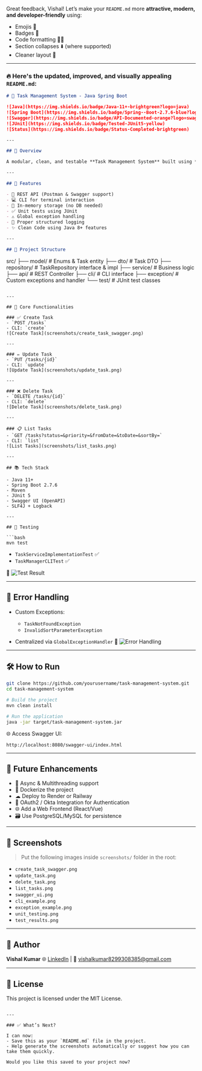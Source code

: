 Great feedback, Vishal! Let’s make your `README.md` more **attractive, modern, and developer-friendly** using:

* Emojis 🎯
* Badges 🚀
* Code formatting 🧑‍💻
* Section collapses ⬇️ (where supported)
* Cleaner layout 🧼

---

### 🔥 Here's the **updated, improved, and visually appealing** `README.md`:

```markdown
# 📝 Task Management System - Java Spring Boot

![Java](https://img.shields.io/badge/Java-11+-brightgreen?logo=java)  
![Spring Boot](https://img.shields.io/badge/Spring--Boot-2.7.6-blue?logo=springboot)
![Swagger](https://img.shields.io/badge/API-Documented-orange?logo=swagger)
![JUnit](https://img.shields.io/badge/Tested-JUnit5-yellow)
![Status](https://img.shields.io/badge/Status-Completed-brightgreen)

---

## 📌 Overview

A modular, clean, and testable **Task Management System** built using **Java + Spring Boot**, supporting both **REST API** and **Command-Line Interface (CLI)** to create, update, delete, and list tasks using **in-memory storage**.

---

## 🚀 Features

- 🔗 REST API (Postman & Swagger support)
- 💻 CLI for terminal interaction
- 💾 In-memory storage (no DB needed)
- ✅ Unit tests using JUnit
- ⚠️ Global exception handling
- 📜 Proper structured logging
- ✨ Clean Code using Java 8+ features

---

## 🧩 Project Structure

```

src/
├── model/                 # Enums & Task entity
├── dto/                   # Task DTO
├── repository/            # TaskRepository interface & impl
├── service/               # Business logic
├── api/                   # REST Controller
├── cli/                   # CLI interface
├── exception/             # Custom exceptions and handler
└── test/                  # JUnit test classes

````

---

## 🧠 Core Functionalities

### ✅ Create Task  
- `POST /tasks`  
- CLI: `create`  
![Create Task](screenshots/create_task_swagger.png)

---

### ✏️ Update Task  
- `PUT /tasks/{id}`  
- CLI: `update`  
![Update Task](screenshots/update_task.png)

---

### ❌ Delete Task  
- `DELETE /tasks/{id}`  
- CLI: `delete`  
![Delete Task](screenshots/delete_task.png)

---

### 📋 List Tasks  
- `GET /tasks?status=&priority=&fromDate=&toDate=&sortBy=`  
- CLI: `list`  
![List Tasks](screenshots/list_tasks.png)

---

## 📚 Tech Stack

- Java 11+
- Spring Boot 2.7.6
- Maven
- JUnit 5
- Swagger UI (OpenAPI)
- SLF4J + Logback

---

## 🧪 Testing

```bash
mvn test
````

* `TaskServiceImplementationTest` ✅
* `TaskManagerCLITest` ✅

📸 ![Test Result](screenshots/test_results.png)

---

## 🔐 Error Handling

* Custom Exceptions:

  * `TaskNotFoundException`
  * `InvalidSortParameterException`
* Centralized via `GlobalExceptionHandler`
  📸 ![Error Handling](screenshots/exception_example.png)

---

## 🛠️ How to Run

```bash
git clone https://github.com/yourusername/task-management-system.git
cd task-management-system

# Build the project
mvn clean install

# Run the application
java -jar target/task-management-system.jar
```

🌐 Access Swagger UI:

```
http://localhost:8080/swagger-ui/index.html
```

---

## 🔮 Future Enhancements

* 🧵 Async & Multithreading support
* 🐳 Dockerize the project
* ☁ Deploy to Render or Railway
* 🔐 OAuth2 / Okta Integration for Authentication
* 🌐 Add a Web Frontend (React/Vue)
* 🗃️ Use PostgreSQL/MySQL for persistence

---

## 📸 Screenshots

> Put the following images inside `screenshots/` folder in the root:

* `create_task_swagger.png`
* `update_task.png`
* `delete_task.png`
* `list_tasks.png`
* `swagger_ui.png`
* `cli_example.png`
* `exception_example.png`
* `unit_testing.png`
* `test_results.png`

---

## 🤝 Author

**Vishal Kumar**
🌐 [LinkedIn](https://linkedin.com/in/vishal-kumar) | 📧 [vishalkumar8299308385@gmail.com](mailto:vishalkumar8299308385@gmail.com)

---

## 📜 License

This project is licensed under the MIT License.

```

---

### ✅ What’s Next?

I can now:
- Save this as your `README.md` file in the project.
- Help generate the screenshots automatically or suggest how you can take them quickly.

Would you like this saved to your project now?
```
